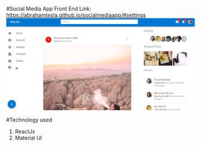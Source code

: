 #Social Media App
Front End
Link: https://abrahamtesla.github.io/socialmediaapp/#settings
![alt text](https://github.com/AbrahamTesla/socialmediaapp/blob/master/src/image/BlogAppPicture.png)

#Technology used

1. ReactJs
2. Material UI
